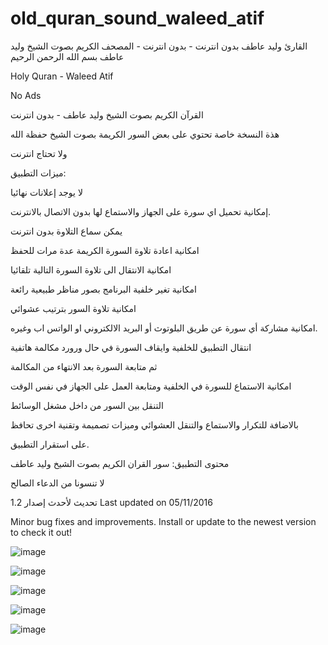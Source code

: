 # old_quran_sound_waleed_atif
القارئ وليد عاطف بدون انترنت - بدون انترنت - المصحف الكريم بصوت الشيخ وليد عاطف
بسم الله الرحمن الرحيم

Holy Quran - Waleed Atif

No Ads

القرآن الكريم بصوت الشيخ وليد عاطف - بدون انترنت

هذة النسخة خاصة تحتوي على بعض السور الكريمة بصوت الشيخ حفظة الله

ولا تحتاج انترنت

ميزات التطبيق:

لا يوجد إعلانات نهائيا

إمكانية تحميل اي سورة على الجهاز والاستماع لها بدون الاتصال بالانترنت.

يمكن سماع التلاوة بدون انترنت

امكانية اعادة تلاوة السورة الكريمة عدة مرات للحفظ

امكانية الانتقال الى تلاوة السورة التالية تلقائيا

امكانية تغير خلفية البرنامج بصور مناظر طبيعية رائعة

امكانية تلاوة السور بترتيب عشوائي

امكانية مشاركة أي سورة عن طريق البلوتوث أو البريد الالكتروني او الواتس اب وغيره.

انتقال التطبيق للخلفية وايقاف السورة في حال ورورد مكالمة هاتفية

ثم متابعة السورة بعد الانتهاء من المكالمة

امكانية الاستماع للسورة في الخلفية ومتابعة العمل على الجهاز في نفس الوقت

التنقل بين السور من داخل مشغل الوسائط

بالاضافة للتكرار والاستماع والتنقل العشوائي وميزات تصميمة وتقنية اخرى تحافظ

على استقرار التطبيق.

محتوى التطبيق: سور القران الكريم بصوت الشيخ وليد عاطف

لا تنسونا من الدعاء الصالح

تحديث لأحدث إصدار 1.2
Last updated on 05/11/2016

Minor bug fixes and improvements. Install or update to the newest version to check it out!


![image](https://github.com/user-attachments/assets/65648e63-5b27-4a38-b1f3-80066d4e9f1f)

![image](https://github.com/user-attachments/assets/e6495d78-139d-48aa-bd10-ba34e42b1162)

![image](https://github.com/user-attachments/assets/9b1a6cc2-babf-40bd-8511-ee06ff44d13b)

![image](https://github.com/user-attachments/assets/e513b722-bfe1-433c-b79c-0b477ca644e9)

![image](https://github.com/user-attachments/assets/ab296b79-d5da-4cfe-aedf-6fe3ead90782)




